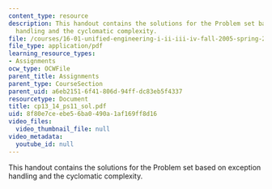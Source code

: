 ```yaml
---
content_type: resource
description: This handout contains the solutions for the Problem set based on exception
  handling and the cyclomatic complexity.
file: /courses/16-01-unified-engineering-i-ii-iii-iv-fall-2005-spring-2006/8f80e7ceebe56ba0490a1af169ff8d16_cp13_14_ps11_sol.pdf
file_type: application/pdf
learning_resource_types:
- Assignments
ocw_type: OCWFile
parent_title: Assignments
parent_type: CourseSection
parent_uid: a6eb2151-6f41-806d-94ff-dc83eb5f4337
resourcetype: Document
title: cp13_14_ps11_sol.pdf
uid: 8f80e7ce-ebe5-6ba0-490a-1af169ff8d16
video_files:
  video_thumbnail_file: null
video_metadata:
  youtube_id: null
---
```

This handout contains the solutions for the Problem set based on exception handling and the cyclomatic complexity.


